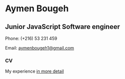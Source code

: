 # Aymen Bougeh
## Junior JavaScript Software engineer

Phone: (+216) 53 231 459

Email: aymenbougeh1@gmail.com


### CV 

My experience [in more detail](https://AymenBougeh.github.io)
